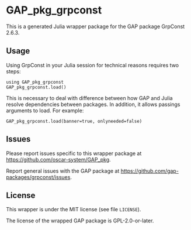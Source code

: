 # GAP_pkg_grpconst

This is a generated Julia wrapper package for the GAP package GrpConst 2.6.3.

## Usage

Using GrpConst in your Julia session for technical reasons requires two steps:

    using GAP_pkg_grpconst
    GAP_pkg_grpconst.load()

This is necessary to deal with difference between how GAP and Julia
resolve dependencies between packages. In addition, it allows passings
arguments to load. For example:

    GAP_pkg_grpconst.load(banner=true, onlyneeded=false)

## Issues

Please report issues specific to this wrapper package at <https://github.com/oscar-system/GAP_pkg>.

Report general issues with the GAP package at <https://github.com/gap-packages/grpconst/issues>.

## License

This wrapper is under the MIT license (see file `LICENSE`).

The license of the wrapped GAP package is GPL-2.0-or-later.

